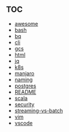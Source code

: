 ## TOC
<!--TOC START-->
* [awesome](awesome.md)
* [bash](bash.md)
* [bq](bq.md)
* [cli](cli.md)
* [gcs](gcs.md)
* [html](html.md)
* [jq](jq.md)
* [k8s](k8s.md)
* [manjaro](manjaro.md)
* [naming](naming.md)
* [postgres](postgres.md)
* [README](README.md)
* [scala](scala.md)
* [security](security.md)
* [streaming-vs-batch](streaming-vs-batch.md)
* [vim](vim.md)
* [vscode](vscode.md)
<!--TOC END-->
